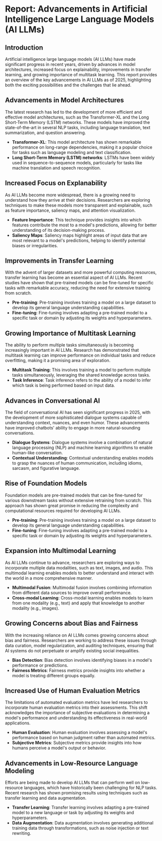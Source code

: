 # Report: Advancements in Artificial Intelligence Large Language Models (AI LLMs)

## Introduction
Artificial intelligence large language models (AI LLMs) have made significant progress in recent years, driven by advances in model architectures, increased focus on explainability, improvements in transfer learning, and growing importance of multitask learning. This report provides an overview of the key advancements in AI LLMs as of 2025, highlighting both the exciting possibilities and the challenges that lie ahead.

## Advancements in Model Architectures

The latest research has led to the development of more efficient and effective model architectures, such as the Transformer-XL and the Long Short-Term Memory (LSTM) networks. These models have improved the state-of-the-art in several NLP tasks, including language translation, text summarization, and question answering.

*   **Transformer-XL**: This model architecture has shown remarkable performance on long-range dependencies, making it a popular choice for tasks such as language modeling and text classification.
*   **Long Short-Term Memory (LSTM) networks**: LSTMs have been widely used in sequence-to-sequence models, particularly for tasks like machine translation and speech recognition.

## Increased Focus on Explanability

As AI LLMs become more widespread, there is a growing need to understand how they arrive at their decisions. Researchers are exploring techniques to make these models more transparent and explainable, such as feature importance, saliency maps, and attention visualization.

*   **Feature Importance**: This technique provides insights into which features contribute the most to a model's predictions, allowing for better understanding of its decision-making process.
*   **Saliency Maps**: Saliency maps highlight areas of input data that are most relevant to a model's predictions, helping to identify potential biases or irregularities.

## Improvements in Transfer Learning

With the advent of larger datasets and more powerful computing resources, transfer learning has become an essential aspect of AI LLMs. Recent studies have shown that pre-trained models can be fine-tuned for specific tasks with remarkable accuracy, reducing the need for extensive training from scratch.

*   **Pre-training**: Pre-training involves training a model on a large dataset to develop its general language understanding capabilities.
*   **Fine-tuning**: Fine-tuning involves adapting a pre-trained model to a specific task or domain by adjusting its weights and hyperparameters.

## Growing Importance of Multitask Learning

The ability to perform multiple tasks simultaneously is becoming increasingly important in AI LLMs. Research has demonstrated that multitask learning can improve performance on individual tasks and reduce overfitting, making it a promising area of exploration.

*   **Multitask Training**: This involves training a model to perform multiple tasks simultaneously, leveraging the shared knowledge across tasks.
*   **Task Inference**: Task inference refers to the ability of a model to infer which task is being performed based on input data.

## Advances in Conversational AI

The field of conversational AI has seen significant progress in 2025, with the development of more sophisticated dialogue systems capable of understanding context, nuances, and even humor. These advancements have improved chatbots' ability to engage in more natural-sounding conversations.

*   **Dialogue Systems**: Dialogue systems involve a combination of natural language processing (NLP) and machine learning algorithms to enable human-like conversation.
*   **Contextual Understanding**: Contextual understanding enables models to grasp the nuances of human communication, including idioms, sarcasm, and figurative language.

## Rise of Foundation Models

Foundation models are pre-trained models that can be fine-tuned for various downstream tasks without extensive retraining from scratch. This approach has shown great promise in reducing the complexity and computational resources required for developing AI LLMs.

*   **Pre-training**: Pre-training involves training a model on a large dataset to develop its general language understanding capabilities.
*   **Fine-tuning**: Fine-tuning involves adapting a pre-trained model to a specific task or domain by adjusting its weights and hyperparameters.

## Expansion into Multimodal Learning

As AI LLMs continue to advance, researchers are exploring ways to incorporate multiple data modalities, such as text, images, and audio. This multimodal learning enables models to better understand and interact with the world in a more comprehensive manner.

*   **Multimodal Fusion**: Multimodal fusion involves combining information from different data sources to improve overall performance.
*   **Cross-modal Learning**: Cross-modal learning enables models to learn from one modality (e.g., text) and apply that knowledge to another modality (e.g., images).

## Growing Concerns about Bias and Fairness

With the increasing reliance on AI LLMs comes growing concerns about bias and fairness. Researchers are working to address these issues through data curation, model regularization, and auditing techniques, ensuring that AI systems do not perpetuate or amplify existing social inequalities.

*   **Bias Detection**: Bias detection involves identifying biases in a model's performance or predictions.
*   **Fairness Metrics**: Fairness metrics provide insights into whether a model is treating different groups equally.

## Increased Use of Human Evaluation Metrics

The limitations of automated evaluation metrics have led researchers to incorporate human evaluation metrics into their assessments. This shift acknowledges the importance of subjective evaluations in determining a model's performance and understanding its effectiveness in real-world applications.

*   **Human Evaluation**: Human evaluation involves assessing a model's performance based on human judgment rather than automated metrics.
*   **Subjective Metrics**: Subjective metrics provide insights into how humans perceive a model's output or behavior.

## Advancements in Low-Resource Language Modeling

Efforts are being made to develop AI LLMs that can perform well on low-resource languages, which have historically been challenging for NLP tasks. Recent research has shown promising results using techniques such as transfer learning and data augmentation.

*   **Transfer Learning**: Transfer learning involves adapting a pre-trained model to a new language or task by adjusting its weights and hyperparameters.
*   **Data Augmentation**: Data augmentation involves generating additional training data through transformations, such as noise injection or text rewriting.